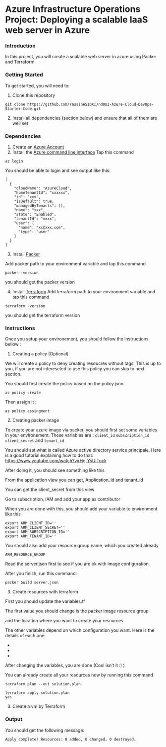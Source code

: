 # Azure Infrastructure Operations Project: Deploying a scalable IaaS web server in Azure

### Introduction

In this project, you will create a scalable web server in azure using Packer and Terraform.

### Getting Started

To get started, you will need to:

1. Clone this repository

```
git clone https://github.com/YassineSIDKI/nd082-Azure-Cloud-DevOps-Starter-Code.git
```

2. Install all dependencies (section below) and ensure that all of them are well set

### Dependencies

1. Create an [Azure Account](https://portal.azure.com)
2. Install the [Azure command line interface](https://docs.microsoft.com/en-us/cli/azure/install-azure-cli?view=azure-cli-latest)
   Tap this command

```
az login
```

You should be able to login and see output like this:

```
[
  {
    "cloudName": "AzureCloud",
    "homeTenantId": "xxxxxx",
    "id": "xxx",
    "isDefault": true,
    "managedByTenants": [],
    "name": "xxx",
    "state": "Enabled",
    "tenantId": "xxxx",
    "user": {
      "name": "xx@xxx.com",
      "type": "user"
    }
  }
]
```

3. Install [Packer](https://www.packer.io/downloads)

Add packer path to your environment variable and tap this command

```
packer -version
```

you should get the packer version

4. Install [Terraform](https://www.terraform.io/downloads.html)
   Add terraform path to your environment variable and tap this command

```
terraform -version
```

you should get the terraform version

### Instructions

Once you setup your environement, you should follow the instructions bellow :

1. Creating a policy (Optional)

We will create a policy to deny creating resoucres without tags. This is up to you, if you are not intereseted to use this policy you can skip to next section.

You should first create the policy based on the policy.json

```
az policy create
```

Then assign it :

```
az policy assingment
```

2. Creating packer image

To create your azure image via packer, you should first set some variables in your environement.
These variables are : `client_id` `subscription_id` `client_secret` and `tenant_id`

You should set what is called Azure active directory service principale. Here is a good tutorial explaining how to do that: https://www.youtube.com/watch?v=Hg-YsUITnck

After doing it, you should see something like this

From the application view you can get, Application_id and tenant_id

You can get the client_secret from this view

Go to subscription, IAM and add your app as contributor

When you are done with this, you should add your variable to environment like this

```
export ARM_CLIENT_ID=''
export ARM_CLIENT_SECRET=''
export ARM_SUBSCRIPTION_ID=''
export ARM_TENANT_ID=''
```

You should also add your resource group name, which you created already

```
ARM_RESOURCE_GROUP
```

Read the server.json first to see if you are ok with image configuration.

After you finish, run this command:

```
packer build server.json
```

3. Create resources with terraform

First you should update the variables.tf

The first value you should change is the packer image resource group

and the location where you want to create your resources

The other variables depend on which configuration you want. Here is the details of each one:

-
-
-

After changing the variables, you are done (Cool isn't it :) )

You can already create all your resources now by running this command

```
terraform plan --out solution.plan

terraform apply solution.plan
yes
```

3. Create a vm by Terraform

### Output

You should get the following message:

```
Apply complete! Resources: 8 added, 0 changed, 0 destroyed.
```
